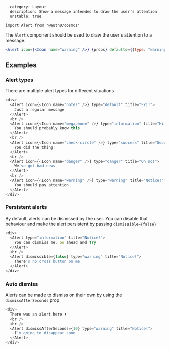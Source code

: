 ```meta
  category: Layout
  description: Show a message intended to draw the user's attention
  unstable: true
```

`import Alert from '@auth0/cosmos'`

The `Alert` component should be used to draw the user's attention to a message.

```jsx
<Alert icon={<Icon name="warning" />} {props} defaults={{type: "warning", title: "Notice!"}}>This is an important message!</Alert>
```

## Examples

### Alert types

There are multiple alert types for different situations

```js
<div>
  <Alert icon={<Icon name="notes" />} type="default" title="FYI!">
    Just a regular message
  </Alert>
  <br />
  <Alert icon={<Icon name="megaphone" />} type="information" title="Hi!">
    You should probably know this
  </Alert>
  <br />
  <Alert icon={<Icon name="check-circle" />} type="success" title="Good job!">
    You did the thing!
  </Alert>
  <br />
  <Alert icon={<Icon name="danger" />} type="danger" title="Oh no!">
    We've got bad news
  </Alert>
  <br />
  <Alert icon={<Icon name="warning" />} type="warning" title="Notice!">
    You should pay attention
  </Alert>
</div>
```

### Persistent alerts

By default, alerts can be dismissed by the user. You can disable that behaviour and make the alert persistent by passing `dismissible={false}`

```js
<div>
  <Alert type="information" title="Notice!">
    You can dismiss me. Go ahead and try
  </Alert>
  <br />
  <Alert dismissible={false} type="warning" title="Notice!">
    There's no cross button on me
  </Alert>
</div>
```

### Auto dismiss

Alerts can be made to dismiss on their own by using the `dismissAfterSeconds` prop

```js
<div>
  There was an alert here ⬇️
  <br />
  <br />
  <Alert dismissAfterSeconds={10} type="warning" title="Notice!">
    I'm going to disappear soon
  </Alert>
</div>
```
